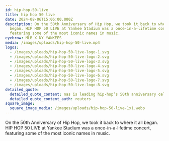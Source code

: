 ```yaml
---
id: hip-hop-50-live
title: hip hop 50 live
date: 2024-08-06T15:06:00.000Z
description: On the 50th Anniversary of Hip Hop, we took it back to where it all
  began. HIP HOP 50 LIVE at Yankee Stadium was a once-in-a-lifetime concert,
  featuring some of the most iconic names in music.
eyebrow: MLB X NY YANKEES
media: /images/uploads/hip-hop-50-live.mp4
logos:
  - /images/uploads/hip-hop-50-live-logo-1.svg
  - /images/uploads/hip-hop-50-live-logo-2.svg
  - /images/uploads/hip-hop-50-live-logo-3.svg
  - /images/uploads/hip-hop-50-live-logo-4.svg
  - /images/uploads/hip-hop-50-live-logo-5.svg
  - /images/uploads/hip-hop-50-live-logo-6.svg
  - /images/uploads/hip-hop-50-live-logo-7.svg
  - /images/uploads/hip-hop-50-live-logo-8.svg
detailed_quote:
  detailed_quote_content: nas is leading hip-hop’s 50th anniversary celebrations
  detailed_quote_content_auth: reuters
square_image:
  square_image_media: /images/uploads/hip-hop-50-live-1x1.webp
---
```

On the 50th Anniversary of Hip Hop, we took it back to where it all began. HIP HOP 50 LIVE at Yankee Stadium was a once-in-a-lifetime concert, featuring some of the most iconic names in music.
